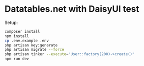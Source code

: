 # Datatables.net with DaisyUI test

Setup:
```bash
composer install
npm install
cp .env.example .env
php artisan key:generate
php artisan migrate --force
php artisan tinker --execute="User::factory(200)->create()" 
npm run dev
```
